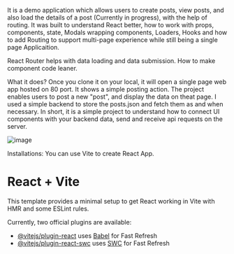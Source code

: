 It is a demo application which allows users to create posts, view posts, and also load the details of a post (Currently in progress), with the help of routing.
It was built to understand React better, how to work with props, components, state, Modals wrapping components, Loaders, Hooks and how to add Routing to support multi-page experience while still being a single page Applicaition. 

React Router helps with data loading and data submission. 
How to make component code leaner. 

What it does?
Once you clone it on your local, it will open a single page web app hosted on 80 port. It shows a simple posting action. 
The project enables users to post a new "post", and display the data on theat page. 
I used a simple backend to store the posts.json and fetch them as and when necessary. 
In short, it is a simple project to understand how to connect UI components with your backend data, send and receive api requests on the server. 


![image](https://github.com/Anoushka444/React-Essentials/assets/35841938/b161c10b-7bb0-41b7-8e00-207016ee4e9f)


Installations:
You can use Vite to create React App. 

# React + Vite

This template provides a minimal setup to get React working in Vite with HMR and some ESLint rules.

Currently, two official plugins are available:

- [@vitejs/plugin-react](https://github.com/vitejs/vite-plugin-react/blob/main/packages/plugin-react/README.md) uses [Babel](https://babeljs.io/) for Fast Refresh
- [@vitejs/plugin-react-swc](https://github.com/vitejs/vite-plugin-react-swc) uses [SWC](https://swc.rs/) for Fast Refresh
